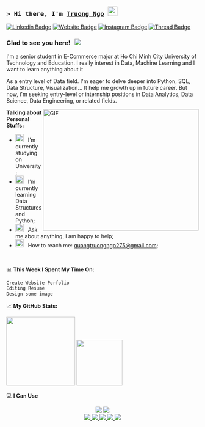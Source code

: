 ### <samp>&gt; Hi there, I'm <a href="" target="_blank">Truong Ngo</a> <img src="https://media.giphy.com/media/hvRJCLFzcasrR4ia7z/giphy.gif" width="25"> </samp>

[![Linkedin Badge](https://img.shields.io/badge/-LinkedIn-0e76a8?style=flat-square&logo=Linkedin&logoColor=white)](https://www.linkedin.com/in/quangtruongngo)
[![Website Badge](https://img.shields.io/badge/Website-3b5998?style=flat-square&logo=google-chrome&logoColor=white)](https://ngoquangtruong.id.vn/)
[![Instagram Badge](https://img.shields.io/badge/-Instagram-e4405f?style=flat-square&logo=Instagram&logoColor=white)]()
[![Thread Badge](https://img.shields.io/badge/Thread-%2312100E.svg?&style=for-square&logo=thread&logoColor=white)]()

### Glad to see you here! &nbsp; ![](https://visitor-badge.laobi.icu/badge?page_id=truonglearncode.truonglearncode)

I'm a senior student in E-Commerce major at Ho Chi Minh City University of Technology and Education. I really interest in Data, Machine Learning and I want to learn anything about it

As a entry level of Data field. I'm eager to delve deeper into Python, SQL, Data Structure, Visualization... It help me growth up in future career. But now, i'm seeking entry-level or internship positions in Data Analytics, Data Science, Data Engineering, or related fields.

<img align="right" alt="GIF" src="https://github.com/Gapur/Gapur/blob/main/assets/coding.gif?raw=true" width="408" height="318" />
  

**Talking about Personal Stuffs:**

- <img src="https://github.com/Gapur/Gapur/blob/main/assets/developer.gif?raw=true" width="21" />&nbsp;&nbsp; I’m currently studying on University;
- <img src="https://github.com/Gapur/Gapur/blob/main/assets/lightning.gif?raw=true" width="21" />&nbsp;&nbsp; I’m currently learning Data Structures and Python;
- <img src="https://github.com/Gapur/Gapur/blob/main/assets/message.gif?raw=true" width="21" />&nbsp;&nbsp; Ask me about anything, I am happy to help;
- <img src="https://github.com/Gapur/Gapur/blob/main/assets/letterbox.gif?raw=true" width="21" />&nbsp;&nbsp; How to reach me: quangtruongngo275@gmail.com;
<!-- <img src="https://github.com/Gapur/Gapur/blob/main/assets/doc.gif?raw=true" width="21" />&nbsp;&nbsp; [Resume](https://gkassym.netlify.app/Resume.pdf). -->
<!-- <img src="https://github.com/Gapur/Gapur/blob/main/assets/laptop.gif?raw=true" width="21" />&nbsp;&nbsp; I regulary write articles on [medium](https://gapur-kassym.medium.com); -->
</br>

📊 **This Week I Spent My Time On:**
<!--START_SECTION:waka-->

```txt
Create Website Porfolio
Editing Resume
Design some image
```

<!--END_SECTION:waka-->


📈 **My GitHub Stats:**

<p>
  <img height="180em" src="https://github-readme-stats.vercel.app/api?username=truonglearncode&show_icons=true&hide_border=true&count_private=true&include_all_commits=true" />
  <img height="120em" src="https://github-readme-stats.vercel.app/api/top-langs/?username=truonglearncode&exclude_repo=KNN-Image-Classification&show_icons=true&hide_border=true&layout=compact&langs_count=10"/>
</p>

💻 **I Can Use**
<div align="center">
    <img src="https://skillicons.dev/icons?i=vscode,github,figma,git,photoshop,illustrator" />
    <img src="https://skillicons.dev/icons?i=python,azure,mysql" /><br>
</div>


<div align="center"> 
  <a href="">
    <img src="https://img.shields.io/badge/pandas-%23150458.svg?style=for-the-badge&logo=pandas&logoColor=white" />
  </a>
  <a href="" target="_blank">
    <img src="https://img.shields.io/badge/numpy-%23013243.svg?style=for-the-badge&logo=numpy&logoColor=white" target="_blank" />
  </a>
  <a href="" target="_blank">
     <img src="https://img.shields.io/badge/Matplotlib-%23ffffff.svg?style=for-the-badge&logo=Matplotlib&logoColor=black" target="_blank" /> 
  </a>
  </a>
  <a href="" target="_blank">
     <img src="https://img.shields.io/badge/Microsoft%20SQL%20Server-CC2927?style=for-the-badge&logo=microsoft%20sql%20server&logoColor=white" target="_blank" /> 
  </a>
  </a>
  <a href="" target="_blank">
     <img src="https://img.shields.io/badge/WordPress-%23117AC9.svg?style=for-the-badge&logo=WordPress&logoColor=white" target="_blank" /> 
  </a>
</div>



